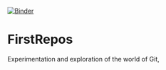 [![Binder](https://mybinder.org/badge_logo.svg)](https://mybinder.org/v2/gh/anushabanerjee/FirstRepos.git/master)
# FirstRepos
Experimentation and exploration of the world of Git,
